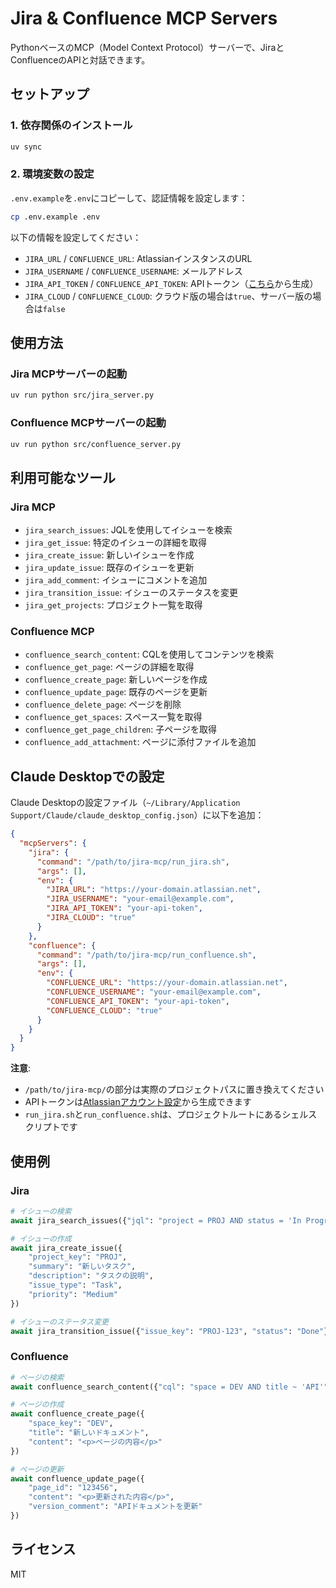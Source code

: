 # Jira & Confluence MCP Servers

PythonベースのMCP（Model Context Protocol）サーバーで、JiraとConfluenceのAPIと対話できます。

## セットアップ

### 1. 依存関係のインストール

```bash
uv sync
```

### 2. 環境変数の設定

`.env.example`を`.env`にコピーして、認証情報を設定します：

```bash
cp .env.example .env
```

以下の情報を設定してください：
- `JIRA_URL` / `CONFLUENCE_URL`: AtlassianインスタンスのURL
- `JIRA_USERNAME` / `CONFLUENCE_USERNAME`: メールアドレス
- `JIRA_API_TOKEN` / `CONFLUENCE_API_TOKEN`: APIトークン（[こちら](https://support.atlassian.com/atlassian-account/docs/manage-api-tokens-for-your-atlassian-account/)から生成）
- `JIRA_CLOUD` / `CONFLUENCE_CLOUD`: クラウド版の場合は`true`、サーバー版の場合は`false`

## 使用方法

### Jira MCPサーバーの起動

```bash
uv run python src/jira_server.py
```

### Confluence MCPサーバーの起動

```bash
uv run python src/confluence_server.py
```

## 利用可能なツール

### Jira MCP

- `jira_search_issues`: JQLを使用してイシューを検索
- `jira_get_issue`: 特定のイシューの詳細を取得
- `jira_create_issue`: 新しいイシューを作成
- `jira_update_issue`: 既存のイシューを更新
- `jira_add_comment`: イシューにコメントを追加
- `jira_transition_issue`: イシューのステータスを変更
- `jira_get_projects`: プロジェクト一覧を取得

### Confluence MCP

- `confluence_search_content`: CQLを使用してコンテンツを検索
- `confluence_get_page`: ページの詳細を取得
- `confluence_create_page`: 新しいページを作成
- `confluence_update_page`: 既存のページを更新
- `confluence_delete_page`: ページを削除
- `confluence_get_spaces`: スペース一覧を取得
- `confluence_get_page_children`: 子ページを取得
- `confluence_add_attachment`: ページに添付ファイルを追加

## Claude Desktopでの設定

Claude Desktopの設定ファイル（`~/Library/Application Support/Claude/claude_desktop_config.json`）に以下を追加：

```json
{
  "mcpServers": {
    "jira": {
      "command": "/path/to/jira-mcp/run_jira.sh",
      "args": [],
      "env": {
        "JIRA_URL": "https://your-domain.atlassian.net",
        "JIRA_USERNAME": "your-email@example.com",
        "JIRA_API_TOKEN": "your-api-token",
        "JIRA_CLOUD": "true"
      }
    },
    "confluence": {
      "command": "/path/to/jira-mcp/run_confluence.sh",
      "args": [],
      "env": {
        "CONFLUENCE_URL": "https://your-domain.atlassian.net",
        "CONFLUENCE_USERNAME": "your-email@example.com",
        "CONFLUENCE_API_TOKEN": "your-api-token",
        "CONFLUENCE_CLOUD": "true"
      }
    }
  }
}
```

**注意**: 
- `/path/to/jira-mcp/`の部分は実際のプロジェクトパスに置き換えてください
- APIトークンは[Atlassianアカウント設定](https://support.atlassian.com/atlassian-account/docs/manage-api-tokens-for-your-atlassian-account/)から生成できます
- `run_jira.sh`と`run_confluence.sh`は、プロジェクトルートにあるシェルスクリプトです

## 使用例

### Jira

```python
# イシューの検索
await jira_search_issues({"jql": "project = PROJ AND status = 'In Progress'", "max_results": 10})

# イシューの作成
await jira_create_issue({
    "project_key": "PROJ",
    "summary": "新しいタスク",
    "description": "タスクの説明",
    "issue_type": "Task",
    "priority": "Medium"
})

# イシューのステータス変更
await jira_transition_issue({"issue_key": "PROJ-123", "status": "Done"})
```

### Confluence

```python
# ページの検索
await confluence_search_content({"cql": "space = DEV AND title ~ 'API'"})

# ページの作成
await confluence_create_page({
    "space_key": "DEV",
    "title": "新しいドキュメント",
    "content": "<p>ページの内容</p>"
})

# ページの更新
await confluence_update_page({
    "page_id": "123456",
    "content": "<p>更新された内容</p>",
    "version_comment": "APIドキュメントを更新"
})
```

## ライセンス

MIT